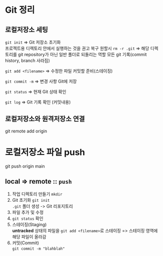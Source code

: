 # Git 정리

## 로컬저장소 세팅
`git init` => Git 저장소 초기화<br>
프로젝트용 디렉토리 안에서 실행하는 것을 권고
복구 원할시 `rm -r .git` => 해당 디렉토리를 git repository가 아닌 일반 폴더로 되돌리는 역할
모든 git 기록(commit history, branch 사라짐)

`git add <filename>` => 수정한 파일 커밋할 준비(스테이징)

`git commit -m` => 변경 사항 Git에 저장

`git status` => 현재 Git 상태 확인

`git log` => Git 기록 확인 (커밋내용)

## 로컬저장소와 원격저장소 연결
git remote add origin <URL>

# 로컬저장소 파일 push
git push origin main


## local => remote :: `push`
1. 작업 디렉토리 만들기 `mkdir`
2. Git 초기화 `git init` <br>
`.git` 폴더 생성 -> Git 리포지토리 
3. 파일 추가 및 수정
4. `git status` 확인
5. 스테이징(Staging) <br>
**untracked** 상태의 파일을 `git add <filename>`로 스테이징 => 스테이징 영역에 해당 파일이 올라감
6. 커밋(Commit) <br>
```git commit -m "blahblah"```
